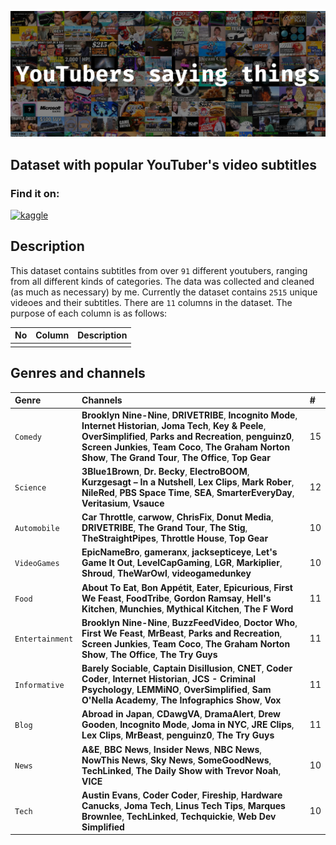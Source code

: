 ![background](documentation/background.jpg)

## Dataset with popular YouTuber's video subtitles

### Find it on:

[<img src='https://www.kaggle.com/static/images/site-logo.svg' alt='kaggle' height='40'>](https://www.kaggle.com/praneshmukhopadhyay/youtubers-saying-things)

## Description

This dataset contains subtitles from over `91` different youtubers, ranging from all different kinds of categories. The data was collected and cleaned (as much as necessary) by me. Currently the dataset contains `2515` unique videoes and their subtitles. There are `11` columns in the dataset.
The purpose of each column is as follows:

|**No**|**Column**|**Description**|
|:-----|:---------|:--------------|
||||

## Genres and channels

|**Genre**|**Channels**| **#** |
|:--------|:-----------|:------|
|`Comedy`|**Brooklyn Nine-Nine**, **DRIVETRIBE**, **Incognito Mode**, **Internet Historian**, **Joma Tech**, **Key & Peele**, **OverSimplified**, **Parks and Recreation**, **penguinz0**, **Screen Junkies**, **Team Coco**, **The Graham Norton Show**, **The Grand Tour**, **The Office**, **Top Gear**|15|
|`Science`|**3Blue1Brown**, **Dr. Becky**, **ElectroBOOM**, **Kurzgesagt – In a Nutshell**, **Lex Clips**, **Mark Rober**, **NileRed**, **PBS Space Time**, **SEA**, **SmarterEveryDay**, **Veritasium**, **Vsauce**|12|
|`Automobile`|**Car Throttle**, **carwow**, **ChrisFix**, **Donut Media**, **DRIVETRIBE**, **The Grand Tour**, **The Stig**, **TheStraightPipes**, **Throttle House**, **Top Gear**|10|
|`VideoGames`|**EpicNameBro**, **gameranx**, **jacksepticeye**, **Let's Game It Out**, **LevelCapGaming**, **LGR**, **Markiplier**, **Shroud**, **TheWarOwl**, **videogamedunkey**|10|
|`Food`|**About To Eat**, **Bon Appétit**, **Eater**, **Epicurious**, **First We Feast**, **FoodTribe**, **Gordon Ramsay**, **Hell's Kitchen**, **Munchies**, **Mythical Kitchen**, **The F Word**|11|
|`Entertainment`|**Brooklyn Nine-Nine**, **BuzzFeedVideo**, **Doctor Who**, **First We Feast**, **MrBeast**, **Parks and Recreation**, **Screen Junkies**, **Team Coco**, **The Graham Norton Show**, **The Office**, **The Try Guys**|11|
|`Informative`|**Barely Sociable**, **Captain Disillusion**, **CNET**, **Coder Coder**, **Internet Historian**, **JCS - Criminal Psychology**, **LEMMiNO**, **OverSimplified**, **Sam O'Nella Academy**, **The Infographics Show**, **Vox**|11|
|`Blog`|**Abroad in Japan**, **CDawgVA**, **DramaAlert**, **Drew Gooden**, **Incognito Mode**, **Joma in NYC**, **JRE Clips**, **Lex Clips**, **MrBeast**, **penguinz0**, **The Try Guys**|11|
|`News`|**A&E**, **BBC News**, **Insider News**, **NBC News**, **NowThis News**, **Sky News**, **SomeGoodNews**, **TechLinked**, **The Daily Show with Trevor Noah**, **VICE**|10|
|`Tech`|**Austin Evans**, **Coder Coder**, **Fireship**, **Hardware Canucks**, **Joma Tech**, **Linus Tech Tips**, **Marques Brownlee**, **TechLinked**, **Techquickie**, **Web Dev Simplified**|10|
